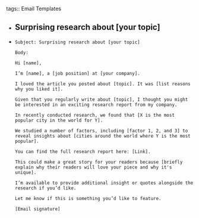 tags:: Email Templates

- ## Surprising research about [your topic]
- ```
  Subject: Surprising research about [your topic]
  
  Body:
  
  Hi [name],
  
  I’m [name], a [job position] at [your company].
  
  I loved the article you posted about [topic]. It was [list reasons why you liked it]. 
  
  Given that you regularly write about [topic], I thought you might be interested in an exciting research report from my company.
  
  In recently conducted research, we found that [X is the most popular city in the world for Y].
  
  We studied a number of factors, including [factor 1, 2, and 3] to reveal insights about [cities around the world where Y is the most popular].
  
  You can find the full research report here: [Link].
  
  This could make a great story for your readers because [briefly explain why their readers will love your piece and why it's unique].
  
  I’m available to provide additional insight or quotes alongside the research if you’d like. 
  
  Let me know if this is something you’d like to feature.
  
  [Email signature]
  ```